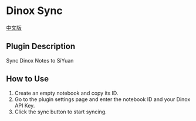 
# Dinox Sync

[中文版](./README_zh_CN.md)

## Plugin Description

Sync Dinox Notes to SiYuan

## How to Use

1. Create an empty notebook and copy its ID.
2. Go to the plugin settings page and enter the notebook ID and your Dinox API Key.
3. Click the sync button to start syncing.
